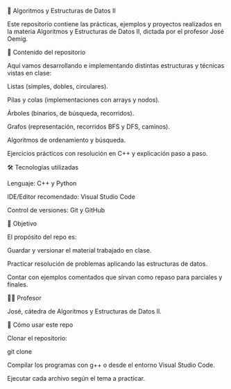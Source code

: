 📘 Algoritmos y Estructuras de Datos II

Este repositorio contiene las prácticas, ejemplos y proyectos realizados en la materia Algoritmos y Estructuras de Datos II, dictada por el profesor José Oemig.

📂 Contenido del repositorio

Aquí vamos desarrollando e implementando distintas estructuras y técnicas vistas en clase:

Listas (simples, dobles, circulares).

Pilas y colas (implementaciones con arrays y nodos).

Árboles (binarios, de búsqueda, recorridos).

Grafos (representación, recorridos BFS y DFS, caminos).

Algoritmos de ordenamiento y búsqueda.

Ejercicios prácticos con resolución en C++ y explicación paso a paso.

🛠️ Tecnologías utilizadas

Lenguaje: C++ y Python

IDE/Editor recomendado: Visual Studio Code

Control de versiones: Git y GitHub

📑 Objetivo

El propósito del repo es:

Guardar y versionar el material trabajado en clase.

Practicar resolución de problemas aplicando las estructuras de datos.

Contar con ejemplos comentados que sirvan como repaso para parciales y finales.

👨‍🏫 Profesor

José, cátedra de Algoritmos y Estructuras de Datos II.

🚀 Cómo usar este repo

Clonar el repositorio:

git clone <url-del-repo>


Compilar los programas con g++ o desde el entorno Visual Studio Code.

Ejecutar cada archivo según el tema a practicar.
